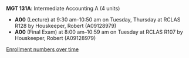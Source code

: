 **MGT 131A**: Intermediate Accounting A (4 units)

- **A00** (Lecture) at 9:30 am–10:50 am on Tuesday, Thursday at RCLAS R128 by Houskeeper, Robert (A09128979)
- **A00** (Final Exam) at 8:00 am–10:59 am on Tuesday at RCLAS R107 by Houskeeper, Robert (A09128979)

[Enrollment numbers over time](./MGT131A.tsv)
